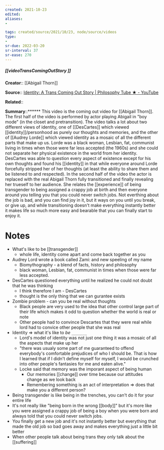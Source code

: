 ```yaml
---
created: 2021-10-23
edited: 
aliases:
- 

tags: created/source/2021/10/23, node/source/videos
type:
- 
sr-due: 2022-03-20
sr-interval: 37
sr-ease: 270
---
```


##### [[videoTransComingOutStory ]]

**Creator**:: [[Abigail Thorn]]

**Source**:: [Identity: A Trans Coming Out Story | Philosophy Tube ★ - YouTube](https://www.youtube.com/watch?v=AITRzvm0Xtg)

**Related**:: 

**Summary**::****** This video is the coming out video for [[Abigail Thorn]]. The first half of the video is performed by actor playing Abigail in "boy mode" (in the closet and pretransition). The video talks a lot about two different views of identity, one of [[DesCartes]] which viewed [[identity]]/personhood as purely our thoughts and memories, and the other of [[Audrey Lorde]] which viewed identity as a mosaic of all the different parts that make up us.  Lorde was a black woman, Lesbian, fat, communist living in times when those were far less accepted (the 1960s) and she could not separate her physical existence in the world from her identity. DesCartes was able to question every aspect of existence except for his own thoughts and found his [[identity]] in that while everyone around Lorde forcefully stripped her of her thoughts (at least the ability to share them and be listened to and respected). In the second half of the video the actor is replaced with the real Abigail Thorn fully transitioned and finally revealing her trueself to her audience. She relates the [[experience]] of being transgender to being assigned a crappy job at birth and then everyone around you telling you that you could never switch jobs. Not everthing about the job is bad, and you can find joy in it, but it ways on you until you break, or give up, and while transitioning doesn't make everything instantly better it makes life so much more easy and bearable that you can finally start to enjoy it.

# Notes

- What's like to be [[transgender]]
	- whole life, identity come apart and come back together as you
- Audrey Lord wrote a book called Zami: and new speeling of my name
	- Biomythography - a blend of facts, history and philosophy 
	- black woman, Lesbian, fat, communist in times when those were far less accepted.
- DesCartes questioned everything until he realized he could not doubt that he was thinking
	- I think therefore I am - DesCartes 
	- thought is the only thing that we can gurantee exists
- Zombie problem - can you be real without thoughts 
	- Black people are very used to the idea that other control large part of their life which makes it odd to question whether the world is real or note
	- Other people had to convince Descartes that they were real while lord had to convice other people that she was real
- Identity => what it's like to *be* `_______`
	- Lord's model of identity was not just one thing it was a mosaic of all the aspects that make up her
	- "there was usualy some part of me guaranteed to offend everybody's comfortable prejudices of who I should be. That is how I learned that if I didn't define myself for myself, I would be crunched into other people's fantasies for me and eaten alive."
	- Locke said that memory was the imporant aspect of being human
		- Our memories [[change]] over time because our attitudes change as we look back
		- Remembering something is an act of interpretation => does that make you a different person?
- Being transgender is like being in the trenches, you can't do it for your entire life
- It's not really like "being born in the wrong [[body]]" but it's more like you were assigned a crappy job of being a boy when you were born and always told that you could never switch jobs.    
- You finally get a new job and it's not instantly better but everything that made the old job so bad goes away and makes everything just a little bit better
- When other people talk about being trans they only talk about the [[suffering]]
